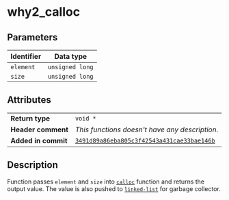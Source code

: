 <!--
This is part of WHY2
Copyright (C) 2022 Václav Šmejkal

This program is free software: you can redistribute it and/or modify
it under the terms of the GNU General Public License as published by
the Free Software Foundation, either version 3 of the License, or
(at your option) any later version.

This program is distributed in the hope that it will be useful,
but WITHOUT ANY WARRANTY; without even the implied warranty of
MERCHANTABILITY or FITNESS FOR A PARTICULAR PURPOSE.  See the
GNU General Public License for more details.

You should have received a copy of the GNU General Public License
along with this program.  If not, see <https://www.gnu.org/licenses/>.
-->

# why2_calloc

## Parameters

| Identifier | Data type       |
| ---------- | --------------- |
| `element`  | `unsigned long` |
| `size`     | `unsigned long` |

## Attributes

|                     |                                                |
| ------------------  | ---------------------------------------------- |
| **Return type**     | `void *`                                       |
| **Header comment**  | *This functions doesn't have any description.* |
| **Added in commit** | [`3491d89a86eba805c3f42543a431cae33bae146b`](https://github.com/ENGO150/WHY2/commit/3491d89a86eba805c3f42543a431cae33bae146b) |

## Description

Function passes `element` and `size` into [`calloc`](https://linux.die.net/man/3/calloc) function and returns the output value. The value is also pushed to [`linked-list`](../../../../types/core/llist/why2_list_t) for garbage collector.